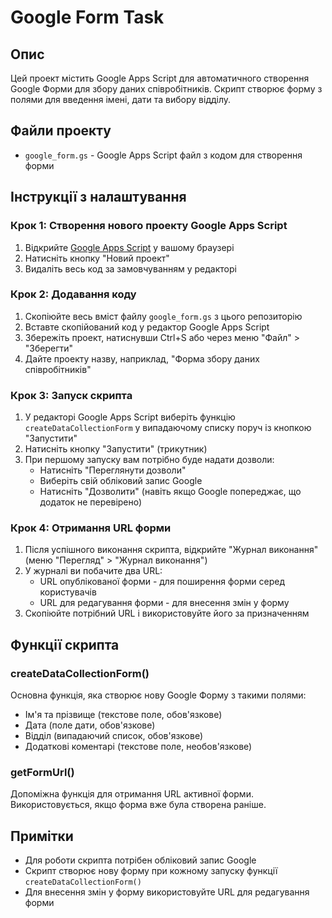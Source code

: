 # Google Form Task

## Опис
Цей проект містить Google Apps Script для автоматичного створення Google Форми для збору даних співробітників. Скрипт створює форму з полями для введення імені, дати та вибору відділу.

## Файли проекту
- `google_form.gs` - Google Apps Script файл з кодом для створення форми

## Інструкції з налаштування

### Крок 1: Створення нового проекту Google Apps Script
1. Відкрийте [Google Apps Script](https://script.google.com/) у вашому браузері
2. Натисніть кнопку "Новий проект"
3. Видаліть весь код за замовчуванням у редакторі

### Крок 2: Додавання коду
1. Скопіюйте весь вміст файлу `google_form.gs` з цього репозиторію
2. Вставте скопійований код у редактор Google Apps Script
3. Збережіть проект, натиснувши Ctrl+S або через меню "Файл" > "Зберегти"
4. Дайте проекту назву, наприклад, "Форма збору даних співробітників"

### Крок 3: Запуск скрипта
1. У редакторі Google Apps Script виберіть функцію `createDataCollectionForm` у випадаючому списку поруч із кнопкою "Запустити"
2. Натисніть кнопку "Запустити" (трикутник)
3. При першому запуску вам потрібно буде надати дозволи:
   - Натисніть "Переглянути дозволи"
   - Виберіть свій обліковий запис Google
   - Натисніть "Дозволити" (навіть якщо Google попереджає, що додаток не перевірено)

### Крок 4: Отримання URL форми
1. Після успішного виконання скрипта, відкрийте "Журнал виконання" (меню "Перегляд" > "Журнал виконання")
2. У журналі ви побачите два URL:
   - URL опублікованої форми - для поширення форми серед користувачів
   - URL для редагування форми - для внесення змін у форму
3. Скопіюйте потрібний URL і використовуйте його за призначенням

## Функції скрипта

### createDataCollectionForm()
Основна функція, яка створює нову Google Форму з такими полями:
- Ім'я та прізвище (текстове поле, обов'язкове)
- Дата (поле дати, обов'язкове)
- Відділ (випадаючий список, обов'язкове)
- Додаткові коментарі (текстове поле, необов'язкове)

### getFormUrl()
Допоміжна функція для отримання URL активної форми. Використовується, якщо форма вже була створена раніше.

## Примітки
- Для роботи скрипта потрібен обліковий запис Google
- Скрипт створює нову форму при кожному запуску функції `createDataCollectionForm()`
- Для внесення змін у форму використовуйте URL для редагування форми